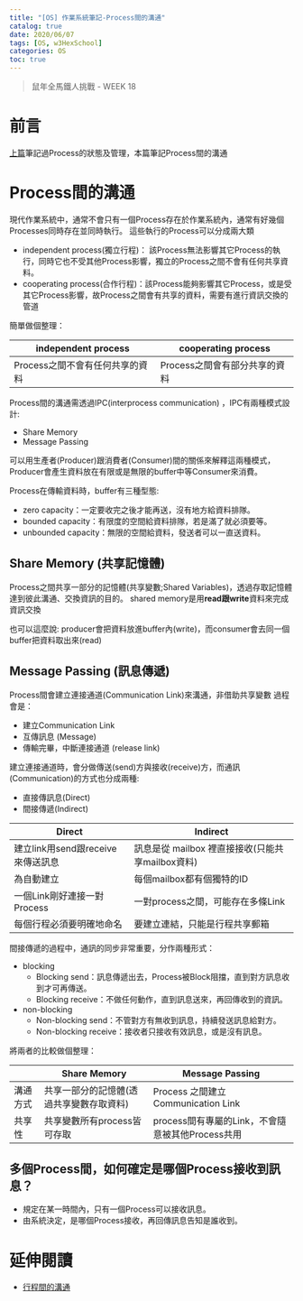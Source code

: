 ```yaml
---
title: "[OS] 作業系統筆記-Process間的溝通"
catalog: true
date: 2020/06/07
tags: [OS, w3HexSchool] 
categories: OS
toc: true
---
```

>鼠年全馬鐵人挑戰 - WEEK 18
<!--toc-->
# 前言
[上篇](https://chentsungyu.github.io/2020/03/21/OS/%5BOS%5D%20%E4%BD%9C%E6%A5%AD%E7%B3%BB%E7%B5%B1%E7%AD%86%E8%A8%98-Process/)筆記過Process的狀態及管理，本篇筆記Process間的溝通
<!--more-->

# Process間的溝通
現代作業系統中，通常不會只有一個Process存在於作業系統內，通常有好幾個Processes同時存在並同時執行。
這些執行的Process可以分成兩大類
- independent process(獨立行程)： 該Process無法影響其它Process的執行，同時它也不受其他Process影響，獨立的Process之間不會有任何共享資料。
- cooperating process(合作行程)：該Process能夠影響其它Process，或是受其它Process影響，故Process之間會有共享的資料，需要有進行資訊交換的管道

簡單做個整理：

| independent process | cooperating process |
| -------- | -------- |
| Process之間不會有任何共享的資料| Process之間會有部分共享的資料 |

Process間的溝通需透過IPC(interprocess communication) ，IPC有兩種模式設計:
- Share Memory
- Message Passing

可以用生產者(Producer)跟消費者(Consumer)間的關係來解釋這兩種模式，Producer會產生資料放在有限或是無限的buffer中等Consumer來消費。

Process在傳輸資料時，buffer有三種型態:
- zero capacity：一定要收完之後才能再送，沒有地方給資料排隊。
- bounded capacity：有限度的空間給資料排隊，若是滿了就必須要等。
- unbounded capacity：無限的空間給資料，發送者可以一直送資料。

## Share Memory (共享記憶體)
Process之間共享一部分的記憶體(共享變數;Shared Variables)，透過存取記憶體達到彼此溝通、交換資訊的目的。
shared memory是用**read跟write**資料來完成資訊交換

也可以這麼說: 
producer會把資料放進buffer內(write)，而consumer會去同一個buffer把資料取出來(read)
## Message Passing (訊息傳遞)
Process間會建立連接通道(Communication Link)來溝通，非借助共享變數
過程會是：
- 建立Communication Link
- 互傳訊息 (Message)
- 傳輸完畢，中斷連接通道 (release link)

建立連接通道時，會分做傳送(send)方與接收(receive)方，而通訊(Communication)的方式也分成兩種:
- 直接傳訊息(Direct)
- 間接傳遞(Indirect)

| Direct| Indirect |
| -------- | -------- |
| 建立link用send跟receive來傳送訊息 | 訊息是從 mailbox 裡直接接收(只能共享mailbox資料) |
| 為自動建立 | 每個mailbox都有個獨特的ID |
| 一個Link剛好連接一對Process | 一對process之間，可能存在多條Link|
| 每個行程必須要明確地命名 | 要建立連結，只能是行程共享郵箱 |

間接傳遞的過程中，通訊的同步非常重要，分作兩種形式：
- blocking
  - Blocking send：訊息傳遞出去，Process被Block阻擋，直到對方訊息收到才可再傳送。
  - Blocking receive：不做任何動作，直到訊息送來，再回傳收到的資訊。
- non-blocking
  - Non-blocking send：不管對方有無收到訊息，持續發送訊息給對方。
  - Non-blocking receive：接收者只接收有效訊息，或是沒有訊息。


將兩者的比較做個整理：

| | Share Memory | Message Passing |
| -------- | -------- | -------- |
| 溝通方式  | 共享一部分的記憶體(透過共享變數存取資料) | Process 之間建立Communication Link |
| 共享性  | 共享變數所有process皆可存取 | process間有專屬的Link，不會隨意被其他Process共用 |

## 多個Process間，如何確定是哪個Process接收到訊息？
- 規定在某一時間內，只有一個Process可以接收訊息。
- 由系統決定，是哪個Process接收，再回傳訊息告知是誰收到。

# 延伸閱讀
* [行程間的溝通](http://debussy.im.nuu.edu.tw/sjchen/OS/97Spring/Ch_7.pdf)
